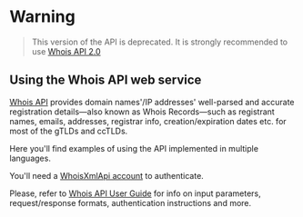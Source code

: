 # Warning
> This version of the API is deprecated. It is strongly recommended to use
[Whois API 2.0](https://github.com/whois-api-llc/whois2)

## Using the Whois API web service

[Whois API](https://www.whoisxmlapi.com/whois-api-doc.php) provides domain
names'/IP addresses' well-parsed and accurate registration
details—also known as Whois Records—such as registrant names, emails,
addresses, registrar info, creation/expiration dates etc. for most of the
gTLDs and ccTLDs.

Here you'll find examples of using the API implemented in multiple languages.

You'll need a
[WhoisXmlApi account](https://www.whoisxmlapi.com/user/create.php) to
authenticate.

Please, refer to
[Whois API User Guide](https://www.whoisxmlapi.com/whois-api-guide.php) for
info on input parameters, request/response formats, authentication
instructions and more.